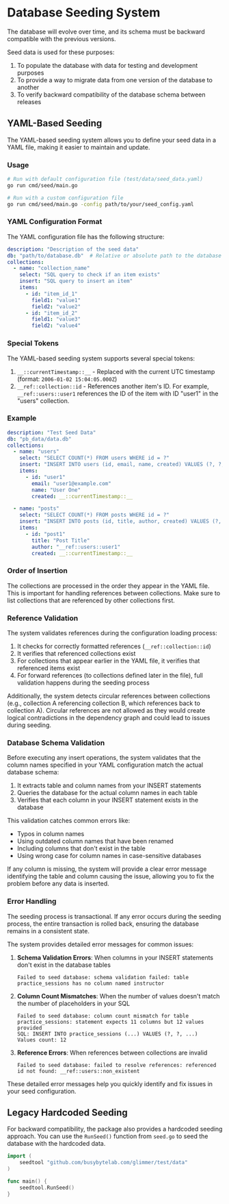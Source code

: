 # Database Seeding System
The database will evolve over time, and its schema must be backward compatible with the previous versions.

Seed data is used for these purposes:
1. To populate the database with data for testing and development purposes
2. To provide a way to migrate data from one version of the database to another
3. To verify backward compatibility of the database schema between releases

## YAML-Based Seeding

The YAML-based seeding system allows you to define your seed data in a YAML file, making it easier to maintain and update.

### Usage

```bash
# Run with default configuration file (test/data/seed_data.yaml)
go run cmd/seed/main.go

# Run with a custom configuration file
go run cmd/seed/main.go -config path/to/your/seed_config.yaml
```

### YAML Configuration Format

The YAML configuration file has the following structure:

```yaml
description: "Description of the seed data"
db: "path/to/database.db"  # Relative or absolute path to the database
collections:
  - name: "collection_name"
    select: "SQL query to check if an item exists"
    insert: "SQL query to insert an item"
    items:
      - id: "item_id_1"
        field1: "value1"
        field2: "value2"
      - id: "item_id_2"
        field1: "value3"
        field2: "value4"
```

### Special Tokens

The YAML-based seeding system supports several special tokens:

1. `__::currentTimestamp::__` - Replaced with the current UTC timestamp (format: `2006-01-02 15:04:05.000Z`)
2. `__ref::collection::id` - References another item's ID. For example, `__ref::users::user1` references the ID of the item with ID "user1" in the "users" collection.

### Example

```yaml
description: "Test Seed Data"
db: "pb_data/data.db"
collections:
  - name: "users"
    select: "SELECT COUNT(*) FROM users WHERE id = ?"
    insert: "INSERT INTO users (id, email, name, created) VALUES (?, ?, ?, ?)"
    items:
      - id: "user1"
        email: "user1@example.com"
        name: "User One"
        created: __::currentTimestamp::__

  - name: "posts"
    select: "SELECT COUNT(*) FROM posts WHERE id = ?"
    insert: "INSERT INTO posts (id, title, author, created) VALUES (?, ?, ?, ?)"
    items:
      - id: "post1"
        title: "Post Title"
        author: "__ref::users::user1"
        created: __::currentTimestamp::__
```

### Order of Insertion

The collections are processed in the order they appear in the YAML file. This is important for handling references between collections. Make sure to list collections that are referenced by other collections first.

### Reference Validation

The system validates references during the configuration loading process:

1. It checks for correctly formatted references (`__ref::collection::id`)
2. It verifies that referenced collections exist
3. For collections that appear earlier in the YAML file, it verifies that referenced items exist
4. For forward references (to collections defined later in the file), full validation happens during the seeding process

Additionally, the system detects circular references between collections (e.g., collection A referencing collection B, which references back to collection A). Circular references are not allowed as they would create logical contradictions in the dependency graph and could lead to issues during seeding.

### Database Schema Validation

Before executing any insert operations, the system validates that the column names specified in your YAML configuration match the actual database schema:

1. It extracts table and column names from your INSERT statements
2. Queries the database for the actual column names in each table
3. Verifies that each column in your INSERT statement exists in the database

This validation catches common errors like:
- Typos in column names
- Using outdated column names that have been renamed
- Including columns that don't exist in the table
- Using wrong case for column names in case-sensitive databases

If any column is missing, the system will provide a clear error message identifying the table and column causing the issue, allowing you to fix the problem before any data is inserted.

### Error Handling

The seeding process is transactional. If any error occurs during the seeding process, the entire transaction is rolled back, ensuring the database remains in a consistent state.

The system provides detailed error messages for common issues:

1. **Schema Validation Errors**: When columns in your INSERT statements don't exist in the database tables
   ```
   Failed to seed database: schema validation failed: table practice_sessions has no column named instructor
   ```

2. **Column Count Mismatches**: When the number of values doesn't match the number of placeholders in your SQL
   ```
   Failed to seed database: column count mismatch for table practice_sessions: statement expects 11 columns but 12 values provided
   SQL: INSERT INTO practice_sessions (...) VALUES (?, ?, ...)
   Values count: 12
   ```

3. **Reference Errors**: When references between collections are invalid
   ```
   Failed to seed database: failed to resolve references: referenced id not found: __ref::users::non_existent
   ```

These detailed error messages help you quickly identify and fix issues in your seed configuration.

## Legacy Hardcoded Seeding

For backward compatibility, the package also provides a hardcoded seeding approach. You can use the `RunSeed()` function from `seed.go` to seed the database with the hardcoded data.

```go
import (
    seedtool "github.com/busybytelab.com/glimmer/test/data"
)

func main() {
    seedtool.RunSeed()
} 